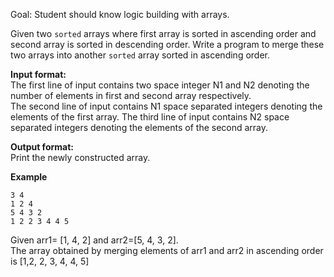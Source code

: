 Goal: Student should know logic building with arrays.  

Given two `sorted` arrays where first array is sorted in ascending order and second array is sorted in descending order. Write a  program to merge these two arrays into another `sorted` array sorted in ascending order.

**Input format:**  
The first line of input contains two space integer N1 and N2 denoting the number of elements in first and second array respectively.  
The second line of input contains N1 space separated integers denoting the elements of the first array.
The third line of input contains N2 space separated integers denoting the elements of the second array.  

**Output format:**  
Print the newly constructed array.  

**Example**
```
3 4
1 2 4
5 4 3 2
1 2 2 3 4 4 5
```
Given arr1= [1, 4, 2] and arr2=[5, 4, 3, 2].   
The array obtained by merging elements of arr1 and arr2 in ascending order is [1,2, 2, 3, 4, 4, 5]  
